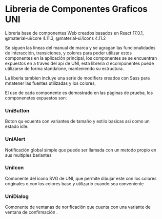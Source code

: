 # Libreria de Componentes Graficos UNI

Libreria base de componentes Web creados basados en  React 17.0.1,  @material-ui/core 4.11.3, @material-ui/icons 4.11.2 



Se siguen las lineas del manual de marca y se agragan las funcionalidades de interacción, transiciones, y colores para poder utilizar estos componentes en la aplicación principal, los componentes se se encuentran expuestos en a traves del api de UNI, esta libreria d ecomponentes puede utilizarse de forma standalone, manteniendo su estructura.

La liberia tambien incluye una serie de modifiers xreados con  Sass para mnatener las fuentes utilizadas y los colores, 

El uso de cada componente es demostrado en las páginas de prueba, los componenetes expuestos son:

### UniButton 

Boton qu ecuenta con variantes de tamaño y estilo basicas asi como un estado idle.

### UniAlert 

Notificación global simple que puede ser llamada con un metodo propio en sus multiples bariantes

### UniIcon 

Comonente del icono SVG de UNI, que permite dibujar este con los colores originales o con los colores base y utilizarlo cuando sea conveniente

### UniDialog

Comonente de ventanas de norificación que cuenta con una variante de ventana de confirmación .



